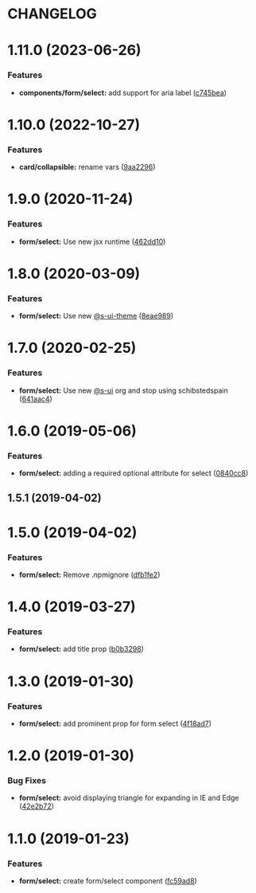# CHANGELOG

# 1.11.0 (2023-06-26)


### Features

* **components/form/select:** add support for aria label ([c745bea](https://github.com/SUI-Components/adevinta-spain-components/commit/c745bea932653e5eefdc9d2015d2c9b1aade555b))



# 1.10.0 (2022-10-27)


### Features

* **card/collapsible:** rename vars ([9aa2296](https://github.com/SUI-Components/adevinta-spain-components/commit/9aa22964f5de372f1214b44f1fa5d7184e9d042b))



# 1.9.0 (2020-11-24)


### Features

* **form/select:** Use new jsx runtime ([462dd10](https://github.com/SUI-Components/adevinta-spain-components/commit/462dd102013b1a44f5b2fc47436d2c50f65113b7))



# 1.8.0 (2020-03-09)


### Features

* **form/select:** Use new [@s-ui-theme](https://github.com/s-ui-theme) ([8eae989](https://github.com/SUI-Components/adevinta-spain-components/commit/8eae98928b27af19d1a2ca85e071420c99c65f3e))



# 1.7.0 (2020-02-25)


### Features

* **form/select:** Use new [@s-ui](https://github.com/s-ui) org and stop using schibstedspain ([641aac4](https://github.com/SUI-Components/adevinta-spain-components/commit/641aac4c8f8cec224b544159e0183affdc49120f))



# 1.6.0 (2019-05-06)


### Features

* **form/select:** adding a required optional  attribute for select ([0840cc8](https://github.com/SUI-Components/adevinta-spain-components/commit/0840cc805f0c1a2ccb1fccc192e5fc3babcde8d4))



## 1.5.1 (2019-04-02)



# 1.5.0 (2019-04-02)


### Features

* **form/select:** Remove .npmignore ([dfb1fe2](https://github.com/SUI-Components/adevinta-spain-components/commit/dfb1fe2dc72db356a8f1bc0f57b76174b543f9e5))



# 1.4.0 (2019-03-27)


### Features

* **form/select:** add title prop ([b0b3298](https://github.com/SUI-Components/adevinta-spain-components/commit/b0b3298c089162d3168e0e85c91cdbdecc98d47c))



# 1.3.0 (2019-01-30)


### Features

* **form/select:** add prominent prop for form select ([4f18ad7](https://github.com/SUI-Components/adevinta-spain-components/commit/4f18ad7ef2efd0b804916a94b6ea0850b6a4a4fc))



# 1.2.0 (2019-01-30)


### Bug Fixes

* **form/select:** avoid displaying triangle for expanding in IE and Edge ([42e2b72](https://github.com/SUI-Components/adevinta-spain-components/commit/42e2b72c487c1a55a2e50f4c6199d32698e7c53d))



# 1.1.0 (2019-01-23)


### Features

* **form/select:** create form/select component ([fc59ad8](https://github.com/SUI-Components/adevinta-spain-components/commit/fc59ad805267f60f88928136bd04d48916448085))



